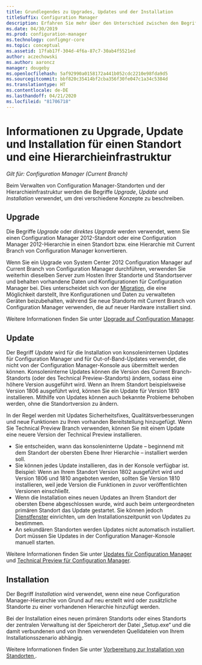 ```yaml
---
title: Grundlegendes zu Upgrades, Updates und der Installation
titleSuffix: Configuration Manager
description: Erfahren Sie mehr über den Unterschied zwischen den Begriffen Installation, Update und Upgrade beim Verwalten einer Configuration Manager-Infrastruktur.
ms.date: 04/30/2019
ms.prod: configuration-manager
ms.technology: configmgr-core
ms.topic: conceptual
ms.assetid: 17fab17f-304d-4f6a-87c7-30ab4f5521ed
author: aczechowski
ms.author: aaroncz
manager: dougeby
ms.openlocfilehash: 5af92990a0158172a441b052cdc2210e98fda9d5
ms.sourcegitcommit: bbf820c35414bf2cba356f30fe047c1a34c5384d
ms.translationtype: HT
ms.contentlocale: de-DE
ms.lasthandoff: 04/21/2020
ms.locfileid: "81706718"
---
```

# <a name="about-upgrade-update-and-install-for-site-and-hierarchy-infrastructure"></a>Informationen zu Upgrade, Update und Installation für einen Standort und eine Hierarchieinfrastruktur

*Gilt für: Configuration Manager (Current Branch)*

Beim Verwalten von Configuration Manager-Standorten und der Hierarchieinfrastruktur werden die Begriffe *Upgrade*, *Update* und *Installation* verwendet, um drei verschiedene Konzepte zu beschreiben.

## <a name="upgrade"></a>Upgrade

Die Begriffe *Upgrade* oder *direktes Upgrade* werden verwendet, wenn Sie einen Configuration Manager 2012-Standort oder eine Configuration Manager 2012-Hierarchie in einen Standort bzw. eine Hierarchie mit Current Branch von Configuration Manager konvertieren.

Wenn Sie ein Upgrade von System Center 2012 Configuration Manager auf Current Branch von Configuration Manager durchführen, verwenden Sie weiterhin dieselben Server zum Hosten Ihrer Standorte und Standortserver und behalten vorhandene Daten und Konfigurationen für Configuration Manager bei.  Dies unterscheidet sich von der [Migration](../migration/migrate-data-between-hierarchies.md), die eine Möglichkeit darstellt, Ihre Konfigurationen und Daten zu verwalteten Geräten beizubehalten, während Sie neue Standorte mit Current Branch von Configuration Manager verwenden, die auf neuer Hardware installiert sind.

Weitere Informationen finden Sie unter [Upgrade auf Configuration Manager](../servers/deploy/install/upgrade-to-configuration-manager.md).



## <a name="update"></a>Update
Der Begriff *Update* wird für die Installation von konsoleninternen Updates für Configuration Manager und für Out-of-Band-Updates verwendet, die nicht von der Configuration Manager-Konsole aus übermittelt werden können. Konsoleninterne Updates können die Version des Current Branch-Standorts (oder des Technical Preview-Standorts) ändern, sodass eine höhere Version ausgeführt wird. Wenn an Ihrem Standort beispielsweise Version 1806 ausgeführt wird, können Sie ein Update für Version 1810 installieren. Mithilfe von Updates können auch bekannte Probleme behoben werden, ohne die Standortversion zu ändern.      

In der Regel werden mit Updates Sicherheitsfixes, Qualitätsverbesserungen und neue Funktionen zu Ihren vorhanden Bereitstellung hinzugefügt. Wenn Sie Technical Preview Branch verwenden, können Sie mit einem Update eine neuere Version der Technical Preview installieren.
- Sie entscheiden, wann das konsoleninterne Update – beginnend mit dem Standort der obersten Ebene Ihrer Hierarchie – installiert werden soll.
- Sie können jedes Update installieren, das in der Konsole verfügbar ist. Beispiel: Wenn an Ihrem Standort Version 1802 ausgeführt wird und Version 1806 und 1810 angeboten werden, sollten Sie Version 1810 installieren, weil jede Version die Funktionen in zuvor veröffentlichten Versionen einschließt.
- Wenn die Installation eines neuen Updates an Ihrem Standort der obersten Ebene abgeschlossen wurde, wird auch beim untergeordneten primären Standort das Update gestartet. Sie können jedoch [Dienstfenster](../servers/manage/service-windows.md) einrichten, um den Installationszeitpunkt von Updates zu bestimmen.
- An sekundären Standorten werden Updates nicht automatisch installiert. Dort müssen Sie Updates in der Configuration Manager-Konsole manuell starten.

Weitere Informationen finden Sie unter [Updates für Configuration Manager](../servers/manage/updates.md) und [Technical Preview für Configuration Manager](../get-started/technical-preview.md).



## <a name="install"></a>Installation
Der Begriff *Installation* wird verwendet, wenn eine neue Configuration Manager-Hierarchie von Grund auf neu erstellt wird oder zusätzliche Standorte zu einer vorhandenen Hierarchie hinzufügt werden.  

Bei der Installation eines neuen primären Standorts oder eines Standorts der zentralen Verwaltung ist der Speicherort der Datei „Setup.exe“ und die damit verbundenen und von Ihnen verwendeten Quelldateien von Ihrem Installationsszenario abhängig.

Weitere Informationen finden Sie unter [Vorbereitung zur Installation von Standorten ](../servers/deploy/install/prepare-to-install-sites.md).
